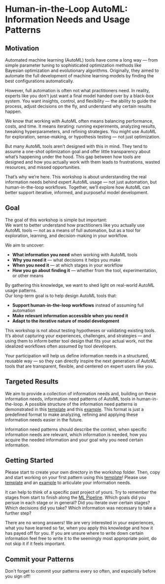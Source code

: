 # Human-in-the-Loop AutoML: Information Needs and Usage Patterns

## Motivation

Automated machine learning (AutoML) tools have come a long way — from simple parameter tuning to sophisticated optimization methods like Bayesian optimization and evolutionary algorithms. Originally, they aimed to automate the full development of machine learning models by finding the best configurations automatically.

However, full automation is often not what practitioners need. In reality, experts like you don't just want a final model handed over by a black-box system. You want insights, control, and flexibility — the ability to guide the process, adjust decisions on the fly, and understand why certain results happen.

We know that working with AutoML often means balancing performance, costs, and time. It means iterating: running experiments, analyzing results, tweaking hyperparameters, and refining strategies. You might use AutoML for exploration, sense-making, or hypothesis testing — not just optimization.

But many AutoML tools aren’t designed with this in mind. They tend to assume a one-shot optimization goal and offer little transparency about what’s happening under the hood. This gap between how tools are designed and how you actually work with them leads to frustrations, wasted resources, and missed opportunities.

That’s why we’re here. This workshop is about understanding the real information needs behind expert AutoML usage — not just automation, but human-in-the-loop workflows. Together, we’ll explore how AutoML can better support iterative, informed, and purposeful model development.

## Goal

The goal of this workshop is simple but important:  
We want to better understand how practitioners like you actually use AutoML tools — not as a means of full automation, but as a tool for exploration, learning, and decision-making in your workflow.

We aim to uncover:
- **What information you need** when working with AutoML tools
- **Why you need it** — what decisions it helps you make
- **When you need it** — at which stages in your workflow
- **How you go about finding it** — whether from the tool, experimentation, or other means

By gathering this knowledge, we want to shed light on real-world AutoML usage patterns.  
Our long-term goal is to help design AutoML tools that:
- **Support human-in-the-loop workflows** instead of assuming full automation
- **Make relevant information accessible when you need it**
- **Adapt to the iterative nature of model development**

This workshop is not about testing hypotheses or validating existing tools.  
It’s about capturing your experiences, challenges, and strategies — and using them to inform better tool design that fits your actual work, not the idealized workflows often assumed by tool developers.

Your participation will help us define information needs in a structured, reusable way — so they can directly inspire the next generation of AutoML tools that are transparent, flexible, and centered on expert users like you.


## Targeted Results

We aim to provide a collection of information needs and, building on these information needs, information need patterns of AutoML tools in human-in-the-loop. A possible structure of the information need patterns is demonstrated in this [template](Template.md) and this [example](Example.md). This format is just a predefined format to make analyzing, refining and applying these information needs easier in the future.

Information need patterns should describe the context, when specific information needs are relevant, which information is needed, how you acquire the needed information and your goal why you need certain information.

## Getting Started

Please start to create your own directory in the workshop folder.
Then, copy and start working on your first pattern using this [template](Template.md)! Please use [template](Template.md) and an [example](Example.md) to articulate your information needs.

It can help to think of a specific past project of yours. Try to remember the stages from start to finish along the [ML Pipeline](ML%20Pipeline%20Overview.md). Which goals did you persue in each stage or in general? Did you iterate over certain stages? Which decisions did you take? Which information was necessary to take a further step?

There are no wrong answers! We are very interested in your experiences, what you have learned so far, when you apply this knowledge and how it has payed off for you.
If you are unsure where to write down certain information feel free to write it to the seemingly most appropriate point, do not skip it if it feels important.

## Commit your Patterns

Don't forget to commit your patterns every so often, and especially before you sign off!
